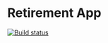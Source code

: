 # Retirement App
[![Build status](https://build.appcenter.ms/v0.1/apps/22c374a6-d40a-4704-ad60-4de4dade90bf/branches/dev/badge)](https://appcenter.ms)
